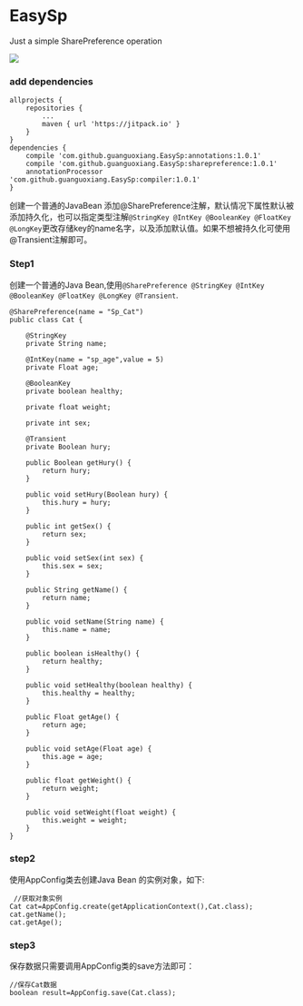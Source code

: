 # EasySp
Just a simple SharePreference operation

[![](https://jitpack.io/v/guanguoxiang/EasySp.svg)](https://jitpack.io/#guanguoxiang/EasySp)

### add dependencies 
```
allprojects {
    repositories {
        ...
        maven { url 'https://jitpack.io' }
    }
}
dependencies {
	compile 'com.github.guanguoxiang.EasySp:annotations:1.0.1'
	compile 'com.github.guanguoxiang.EasySp:sharepreference:1.0.1'
	annotationProcessor 'com.github.guanguoxiang.EasySp:compiler:1.0.1'
}
```

创建一个普通的JavaBean 添加@SharePreference注解，默认情况下属性默认被添加持久化，也可以指定类型注解`@StringKey @IntKey @BooleanKey @FloatKey @LongKey`更改存储key的name名字，以及添加默认值。如果不想被持久化可使用@Transient注解即可。

### Step1
创建一个普通的Java Bean,使用`@SharePreference @StringKey @IntKey @BooleanKey @FloatKey @LongKey @Transient`.
```
@SharePreference(name = "Sp_Cat")
public class Cat {

    @StringKey
    private String name;

    @IntKey(name = "sp_age",value = 5)
    private Float age;

    @BooleanKey
    private boolean healthy;
    
    private float weight;

    private int sex;

    @Transient
    private Boolean hury;

    public Boolean getHury() {
        return hury;
    }

    public void setHury(Boolean hury) {
        this.hury = hury;
    }

    public int getSex() {
        return sex;
    }

    public void setSex(int sex) {
        this.sex = sex;
    }

    public String getName() {
        return name;
    }

    public void setName(String name) {
        this.name = name;
    }

    public boolean isHealthy() {
        return healthy;
    }

    public void setHealthy(boolean healthy) {
        this.healthy = healthy;
    }

    public Float getAge() {
        return age;
    }

    public void setAge(Float age) {
        this.age = age;
    }

    public float getWeight() {
        return weight;
    }

    public void setWeight(float weight) {
        this.weight = weight;
    }
}
```

### step2
使用AppConfig类去创建Java Bean 的实例对象，如下:
```
 //获取对象实例
Cat cat=AppConfig.create(getApplicationContext(),Cat.class);
cat.getName();
cat.getAge();
```

### step3
保存数据只需要调用AppConfig类的save方法即可：
```
//保存Cat数据
boolean result=AppConfig.save(Cat.class);
```
